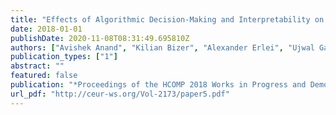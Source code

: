 ```yaml
---
title: "Effects of Algorithmic Decision-Making and Interpretability on Human Behavior: Experiments using Crowdsourcing"
date: 2018-01-01
publishDate: 2020-11-08T08:31:49.695810Z
authors: ["Avishek Anand", "Kilian Bizer", "Alexander Erlei", "Ujwal Gadiraju", "Christian Heinze", "Lukas Meub", "Wolfgang Nejdl", "Bjoern Steinroetter"]
publication_types: ["1"]
abstract: ""
featured: false
publication: "*Proceedings of the HCOMP 2018 Works in Progress and Demonstration Papers Track of the sixth AAAI Conference on Human Computation and Crowdsourcing (HCOMP 2018), Zurich, Switzerland, July 5-8, 2018*"
url_pdf: "http://ceur-ws.org/Vol-2173/paper5.pdf"
---
```


